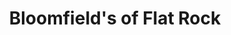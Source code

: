 ---
title: "Bloomfield's of Flat Rock"
url: /flat-rock/bloomfields-of-flat-rock/
shop: Haushaltsartikel
---